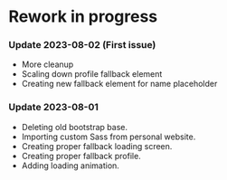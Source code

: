 # Rework in progress

### Update 2023-08-02 (First issue)
* More cleanup
* Scaling down profile fallback element
* Creating new fallback element for name placeholder

### Update 2023-08-01
* Deleting old bootstrap base.
* Importing custom Sass from personal website.
* Creating proper fallback loading screen.
* Creating proper fallback profile.
* Adding loading animation.
